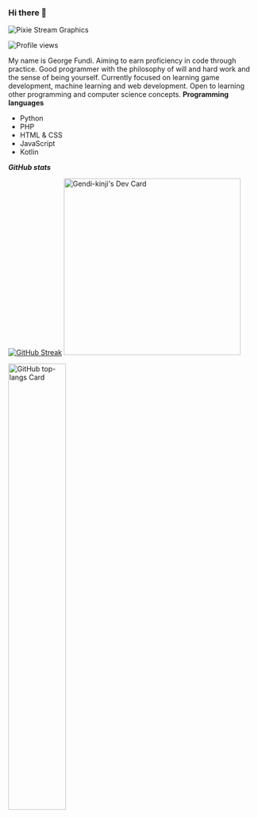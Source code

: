 ### Hi there 👋
![_Pixie_ Stream Graphics](https://github.com/user-attachments/assets/90a121a5-0013-49a1-8eda-a9a2d41a69c7)



![Profile views](https://komarev.com/ghpvc/?username=Gendi-kinji&label=Profile%20views&color=0e75b6&style=flat)

My name is George Fundi. Aiming to earn proficiency in code through practice. Good programmer with the philosophy of will and hard work and the sense of being yourself.
Currently focused on learning game development, machine learning and web development. Open to learning other programming and computer science concepts.
**Programming languages**
- Python
- PHP
- HTML & CSS
- JavaScript
- Kotlin

***GitHub stats***

[![GitHub Streak](https://streak-stats.demolab.com?user=Gendi-kinji&theme=dark)](https://git.io/streak-stats)
<a href="https://app.daily.dev/gendikinji"><img src="https://api.daily.dev/devcards/v2/Je77dk96XCBkejnkbbUSm.png?type=default&r=len" width="356" alt="Gendi-kinji's Dev Card"/></a>
<p align="left">
 
  <img width="48%" src="https://github-readme-stats.vercel.app/api/top-langs?username=Gendi-kinji&theme=react&hide_title=false&layout=compact&langs_count=6&hide_progress=false&card_width=400" alt="GitHub top-langs Card" />
</p>


